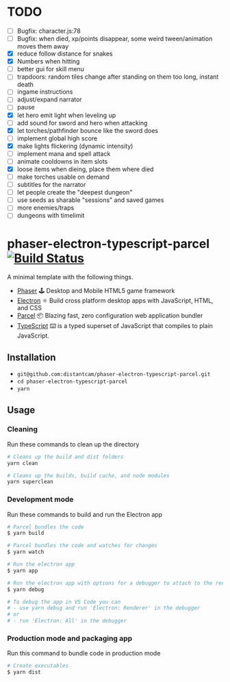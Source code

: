 # TODO

- [ ] Bugfix: character.js:78
- [ ] Bugfix: when died, xp/points disappear, some weird tween/animation moves them away
- [x] reduce follow distance for snakes
- [x] Numbers when hitting
- [ ] better gui for skill menu
- [ ] trapdoors: random tiles change after standing on them too long, instant death
- [ ] ingame instructions
- [ ] adjust/expand narrator
- [ ] pause
- [x] let hero emit light when leveling up
- [ ] add sound for sword and hero when attacking
- [x] let torches/pathfinder bounce like the sword does
- [ ] implement global high score
- [x] make lights flickering (dynamic intensity)
- [ ] implement mana and spell attack
- [ ] animate cooldowns in item slots
- [x] loose items when dieing, place them where died
- [ ] make torches usable on demand
- [ ] subtitles for the narrator
- [ ] let people create the "deepest dungeon"
- [ ] use seeds as sharable "sessions" and saved games
- [ ] more enemies/traps
- [ ] dungeons with timelimit

# phaser-electron-typescript-parcel [![Build Status](https://travis-ci.org/distantcam/phaser-electron-typescript-parcel.svg?branch=master)](https://travis-ci.org/distantcam/phaser-electron-typescript-parcel)

A minimal template with the following things.

- [Phaser](https://phaser.io/) 🕹️ Desktop and Mobile HTML5 game framework
- [Electron](https://electronjs.org/) ⚛️ Build cross platform desktop apps with JavaScript, HTML, and CSS
- [Parcel](https://github.com/parcel-bundler/parcel) 📦 Blazing fast, zero configuration web application bundler
- [TypeScript](https://www.typescriptlang.org/) ⌨️ is a typed superset of JavaScript that compiles to plain JavaScript.

## Installation

* `git@github.com:distantcam/phaser-electron-typescript-parcel.git`
* `cd phaser-electron-typescript-parcel`
* `yarn`

## Usage

### Cleaning
Run these commands to clean up the directory
``` bash
# Cleans up the build and dist folders
yarn clean

# Cleans up the builds, build cache, and node modules
yarn superclean
```

### Development mode
Run these commands to build and run the Electron app
``` bash
# Parcel bundles the code
$ yarn build

# Parcel bundles the code and watches for changes
$ yarn watch

# Run the electron app
$ yarn app

# Run the electron app with options for a debugger to attach to the render process
$ yarn debug

# To debug the app in VS Code you can
# - use yarn debug and run 'Electron: Renderer' in the debugger
# or
# - run 'Electron: All' in the debugger
```

### Production mode and packaging app
Run this command to bundle code in production mode
``` bash
# Create executables
$ yarn dist
```
